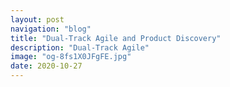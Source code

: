 ```yaml
---
layout: post
navigation: "blog"
title: "Dual-Track Agile and Product Discovery"
description: "Dual-Track Agile"
image: "og-8fs1X0JFgFE.jpg"
date: 2020-10-27
---
```



